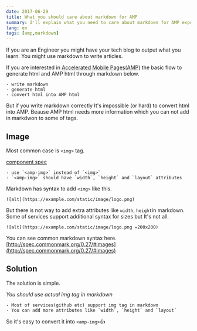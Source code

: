 ```yaml
---
date: 2017-06-29
title: What you should care about markdown for AMP
summary: I'll explain what you need to care about markdown for AMP expecially IMG, IFRAME
lang: en
tags: [amp,markdown]
---
```


If you are an Engineer you might have your tech blog to output what you learn.
You might use markdown to write articles.

If you are interested in [Accelerated Mobile Pages(AMP)](https://www.ampproject.org/) the basic flow to generate html and AMP html through markdown below.

```
- write markdown
- generate html
- convert html into AMP html
```

But if you write markdown correctly It's impossible (or hard) to convert html into AMP.
Beause AMP html needs more information which you can not add in markdwon to some of tags.

## Image

Most common case is `<img>` tag.

[component spec](https://github.com/ampproject/amphtml/blob/master/spec/amp-html-components.md#width-height-and-layout)

```
- use `<amp-img>` instead of `<img>`
- `<amp-img>` should have `width`, `height` and `layout` attributes
```

Markdown has syntax to add `<img>` like this.

```
![alt](https://example.com/static/image/logo.png)
```

But there is not way to add extra attributes like `width`, `height`in markdown.
Some of services support additional syntax for sizes but It's not all.

```
![alt](https://example.com/static/image/logo.png =200x200)
```

You can see common markdown syntax here.
[http://spec.commonmark.org/0.27/#images](http://spec.commonmark.org/0.27/#images)

## Solution

The solution is simple.

*You should use actual img tag in markdown*

```
- Most of services(github etc) support img tag in markdown
- You can add more attributes like `width`, `height` and `layout`
```

So it's easy to convert it into `<amp-img>`👍

